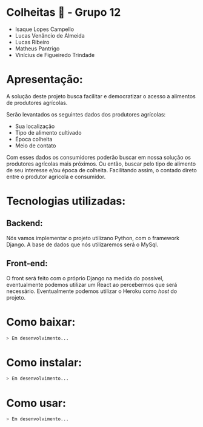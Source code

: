# Colheitas 🌱 - Grupo 12

- Isaque Lopes Campello
- Lucas Venâncio de Almeida
- Lucas Ribeiro
- Matheus Pantrigo
- Vinícius de Figueiredo Trindade

# Apresentação:

A solução deste projeto busca facilitar e democratizar o acesso a alimentos de produtores agrícolas.

Serão levantados os seguintes dados dos produtores agrícolas:
- Sua localização
- Tipo de alimento cultivado
- Época colheita
- Meio de contato

Com esses dados os consumidores poderão buscar em nossa solução os produtores agrícolas mais próximos.
Ou então, buscar pelo tipo de alimento de seu interesse e/ou época de colheita.
Facilitando assim, o contado direto entre o produtor agrícola e consumidor.


# Tecnologias utilizadas:
## Backend:
Nós vamos implementar o projeto utilizano Python, com o framework Django. 
A base de dados que nós utilizaremos será o MySql. 
## Front-end:
O front será feito com o próprio Django na medida do possível, eventualmente podemos utilizar um React ao percebermos que será necessário.
Eventualmente podemos utilizar o Heroku como _host_ do projeto.

# Como baixar:
```sh
> Em desenvolvimento...
```

# Como instalar:
```sh
> Em desenvolvimento...
```

# Como usar:
```sh
> Em desenvolvimento...
```
